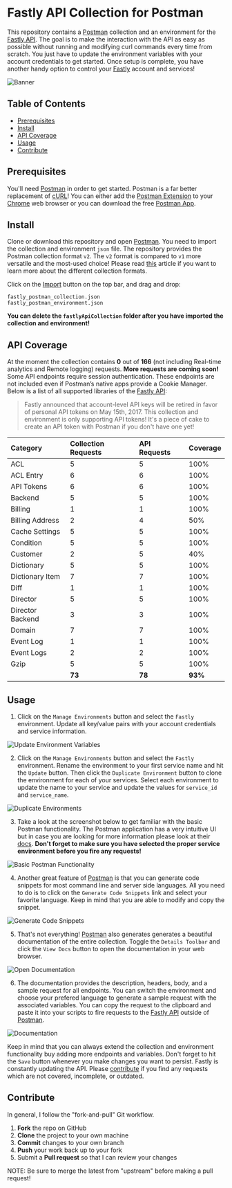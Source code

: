 # Fastly API Collection for Postman

This repository contains a [Postman](https://www.getpostman.com/) collection and an environment for the [Fastly API](https://docs.fastly.com/api/). The goal is to make the interaction with the API as easy as possible without running and modifying curl commands every time from scratch. You just have to update the environment variables with your account credentials to get started. Once setup is complete, you have another handy option to control your [Fastly](https://www.fastly.com/) account and services!

![Banner](/screenshots/banner.png?raw=true "Fastly API Collection for Postman")

## Table of Contents

- [Prerequisites](#prerequisites)
- [Install](#install)
- [API Coverage](#api-coverage)
- [Usage](#usage)
- [Contribute](#contribute)

## Prerequisites

You'll need [Postman](https://www.getpostman.com/) in order to get started. Postman is a far better replacement of [cURL](https://curl.haxx.se/)! You can either add the [Postman Extension](https://chrome.google.com/webstore/detail/postman/fhbjgbiflinjbdggehcddcbncdddomop?hl=en-US) to your [Chrome](https://www.google.com/chrome/browser/desktop/index.html?brand=CHBD&gclid=CIHNlY--r9ICFUaNfgodSrEJFg) web browser or you can download the free [Postman App](https://www.getpostman.com/).

## Install

Clone or download this repository and open [Postman](https://www.getpostman.com/). You need to import the collection and environment `json` file. The repository provides the Postman collection format `v2`. The `v2` format is compared to `v1` more versatile and the most-used choice! Please read [this](http://blog.getpostman.com/2015/06/05/travelogue-of-postman-collection-format-v2/) article if you want to learn more about the different collection formats.

Click on the [Import](#usage) button on the top bar, and drag and drop:

```
fastly_postman_collection.json
fastly_postman_environment.json
```

**You can delete the `fastlyApiCollection` folder after you have imported the collection and environment!**

## API Coverage

At the moment the collection contains **0** out of **166** (not including Real-time analytics and Remote logging) requests. **More requests are coming soon!** Some API endpoints require session authentication. These endpoints are not included even if Postman’s native apps provide a Cookie Manager. Below is a list of all supported libraries of the [Fastly API](https://docs.fastly.com/api/):

> Fastly announced that account-level API keys will be retired in favor of personal API tokens on May 15th, 2017. This collection and environment is only supporting API tokens! It's a piece of cake to create an API token with Postman if you don't have one yet!

| Category         | Collection Requests | API Requests | Coverage |
| :--------------- | :------------------ | :----------- | :------- |
| ACL              | 5                   | 5            | 100%     |
| ACL Entry        | 6                   | 6            | 100%     |
| API Tokens       | 6                   | 6            | 100%     |
| Backend          | 5                   | 5            | 100%     |
| Billing          | 1                   | 1            | 100%     |
| Billing Address  | 2                   | 4            | 50%      |
| Cache Settings   | 5                   | 5            | 100%     |
| Condition        | 5                   | 5            | 100%     |
| Customer         | 2                   | 5            | 40%      |
| Dictionary       | 5                   | 5            | 100%     |
| Dictionary Item  | 7                   | 7            | 100%     |
| Diff             | 1                   | 1            | 100%     |
| Director         | 5                   | 5            | 100%     |
| Director Backend | 3                   | 3            | 100%     |
| Domain           | 7                   | 7            | 100%     |
| Event Log        | 1                   | 1            | 100%     |
| Event Logs       | 2                   | 2            | 100%     |
| Gzip             | 5                   | 5            | 100%     |
|                  | **73**              | **78**       | **93%**  |

## Usage

1. Click on the `Manage Environments` button and select the `Fastly` environment. Update all key/value pairs with your account credentials and service information.

![Update Environment Variables](/screenshots/usage_1.png?raw=true "Update Environment Variables")

2. Click on the `Manage Environments` button and select the `Fastly` environment. Rename the environment to your first service name and hit the `Update` button. Then click the `Duplicate Environment` button to clone the environment for each of your services. Select each environment to update the name to your service and update the values for `service_id` and `service_name`.

![Duplicate Environments](/screenshots/usage_2.png?raw=true "Duplicate Environments")

3. Take a look at the screenshot below to get familiar with the basic Postman functionality. The Postman application has a very intuitive UI but in case you are looking for more information please look at their [docs](https://www.getpostman.com/docs/). **Don't forget to make sure you have selected the proper service environment before you fire any requests!**

![Basic Postman Functionality](/screenshots/usage_3.png?raw=true "Basic Postman Functionality")

4. Another great feature of [Postman](https://www.getpostman.com/) is that you can generate code snippets for most command line and server side languages. All you need to do is to click on the `Generate Code Snippets` link and select your favorite language. Keep in mind that you are able to modify and copy the snippet.

![Generate Code Snippets](/screenshots/usage_4.png?raw=true "Generate Code Snippets")

5. That's not everything! [Postman](https://www.getpostman.com/) also generates generates a beautiful documentation of the entire collection. Toggle the `Details Toolbar` and click the `View Docs` button to open the documentation in your web browser.

![Open Documentation](/screenshots/usage_5.png?raw=true "Open Documentation")

6. The documentation provides the description, headers, body, and a sample request for all endpoints. You can switch the environment and choose your prefered language to generate a sample request with the associated variables. You can copy the request to the clipboard and paste it into your scripts to fire requests to the [Fastly API](https://docs.fastly.com/api/) outside of [Postman](https://www.getpostman.com/).

![Documentation](/screenshots/usage_6.png?raw=true "Documentation")

Keep in mind that you can always extend the collection and environment functionality buy adding more endpoints and variables. Don't forget to hit the `Save` button whenever you make changes you want to persist. Fastly is constantly updating the API. Please [contribute](#contribute) if you find any requests which are not covered, incomplete, or outdated.

## Contribute

In general, I follow the "fork-and-pull" Git workflow.

 1. **Fork** the repo on GitHub
 2. **Clone** the project to your own machine
 3. **Commit** changes to your own branch
 4. **Push** your work back up to your fork
 5. Submit a **Pull request** so that I can review your changes

NOTE: Be sure to merge the latest from "upstream" before making a pull request!
